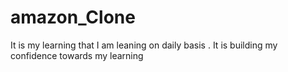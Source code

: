 # amazon_Clone
It is my learning that I am leaning on daily basis . It is building my confidence towards my learning
